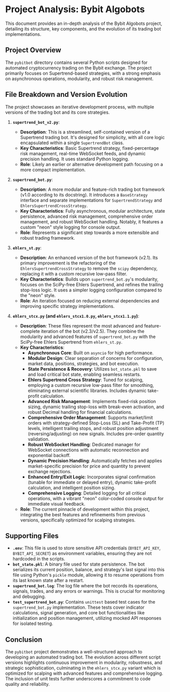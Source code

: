 # Project Analysis: Bybit Algobots

This document provides an in-depth analysis of the Bybit Algobots project, detailing its structure, key components, and the evolution of its trading bot implementations.

## Project Overview

The `pybitbot` directory contains several Python scripts designed for automated cryptocurrency trading on the Bybit exchange. The project primarily focuses on Supertrend-based strategies, with a strong emphasis on asynchronous operations, modularity, and robust risk management.

## File Breakdown and Version Evolution

The project showcases an iterative development process, with multiple versions of the trading bot and its core strategies.

1.  **`supertrend_bot_v2.py`**:
    *   **Description**: This is a streamlined, self-contained version of a Supertrend trading bot. It's designed for simplicity, with all core logic encapsulated within a single `SupertrendBot` class.
    *   **Key Characteristics**: Basic Supertrend strategy, fixed-percentage risk management, real-time WebSocket feeds, and dynamic precision handling. It uses standard Python logging.
    *   **Role**: Likely an earlier or alternative development path focusing on a more compact implementation.

2.  **`supertrend_bot.py`**:
    *   **Description**: A more modular and feature-rich trading bot framework (v1.0 according to its docstring). It introduces a `BaseStrategy` interface and separate implementations for `SupertrendStrategy` and `EhlersSupertrendCrossStrategy`.
    *   **Key Characteristics**: Fully asynchronous, modular architecture, state persistence, advanced risk management, comprehensive order management, and robust WebSocket handling. Notably, it features a custom "neon" style logging for console output.
    *   **Role**: Represents a significant step towards a more extensible and robust trading framework.

3.  **`ehlers_st.py`**:
    *   **Description**: An enhanced version of the bot framework (v2.1). Its primary improvement is the refactoring of the `EhlersSupertrendCrossStrategy` to remove the `scipy` dependency, replacing it with a custom recursive low-pass filter.
    *   **Key Characteristics**: Builds upon `supertrend_bot.py`'s modularity, focuses on the SciPy-free Ehlers Supertrend, and refines the trailing stop-loss logic. It uses a simpler logging configuration compared to the "neon" style.
    *   **Role**: An iteration focused on reducing external dependencies and improving specific strategy implementations.

4.  **`ehlers_stcx.py` (and `ehlers_stcx1.0.py`, `ehlers_stcx1.1.py`)**:
    *   **Description**: These files represent the most advanced and feature-complete iteration of the bot (v2.3/v2.5). They combine the modularity and advanced features of `supertrend_bot.py` with the SciPy-free Ehlers Supertrend from `ehlers_st.py`.
    *   **Key Characteristics**:
        *   **Asynchronous Core**: Built on `asyncio` for high performance.
        *   **Modular Design**: Clear separation of concerns for configuration, market data, positions, strategies, and bot execution.
        *   **State Persistence & Recovery**: Utilizes `bot_state.pkl` to save and load critical bot state, enabling seamless restarts.
        *   **Ehlers Supertrend Cross Strategy**: Tuned for scalping, employing a custom recursive low-pass filter for smoothing, eliminating external scientific libraries. Includes dynamic take-profit calculation.
        *   **Advanced Risk Management**: Implements fixed-risk position sizing, dynamic trailing stop-loss with break-even activation, and robust Decimal handling for financial calculations.
        *   **Comprehensive Order Management**: Supports market/limit orders with strategy-defined Stop-Loss (SL) and Take-Profit (TP) levels, intelligent trailing stops, and robust position adjustment (reversing/adjusting) on new signals. Includes pre-order quantity validation.
        *   **Robust WebSocket Handling**: Dedicated manager for WebSocket connections with automatic reconnection and exponential backoff.
        *   **Dynamic Precision Handling**: Automatically fetches and applies market-specific precision for price and quantity to prevent exchange rejections.
        *   **Enhanced Entry/Exit Logic**: Incorporates signal confirmation (tunable for immediate or delayed entry), dynamic take-profit calculation, and intelligent position sizing.
        *   **Comprehensive Logging**: Detailed logging for all critical operations, with a vibrant "neon" color-coded console output for immediate visual feedback.
    *   **Role**: The current pinnacle of development within this project, integrating the best features and refinements from previous versions, specifically optimized for scalping strategies.

## Supporting Files

*   **`.env`**: This file is used to store sensitive API credentials (`BYBIT_API_KEY`, `BYBIT_API_SECRET`) as environment variables, ensuring they are not hardcoded in the scripts.
*   **`bot_state.pkl`**: A binary file used for state persistence. The bot serializes its current position, balance, and strategy's last signal into this file using Python's `pickle` module, allowing it to resume operations from its last known state after a restart.
*   **`supertrend_bot.log`**: The log file where the bot records its operations, signals, trades, and any errors or warnings. This is crucial for monitoring and debugging.
*   **`test_supertrend_bot.py`**: Contains `unittest` based test cases for the `supertrend_bot.py` implementation. These tests cover indicator calculations, signal generation, and core bot functionalities like initialization and position management, utilizing mocked API responses for isolated testing.

## Conclusion

The `pybitbot` project demonstrates a well-structured approach to developing an automated trading bot. The evolution across different script versions highlights continuous improvement in modularity, robustness, and strategic sophistication, culminating in the `ehlers_stcx.py` variant which is optimized for scalping with advanced features and comprehensive logging. The inclusion of unit tests further underscores a commitment to code quality and reliability.
